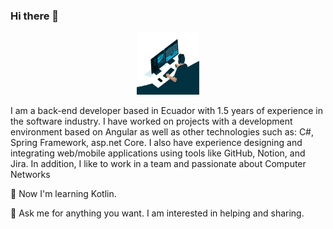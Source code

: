 ### Hi there 👋
<p align="center">
<img src="https://github.com/Alexis-VsCode/Alexis-VsCode/blob/main/code.gif?raw=true" width="100" height="100"  alt="banner that says Alexis Barrera- Software development enfineer">
 </p>
 
I am a back-end developer based in Ecuador with 1.5 years of experience in the software industry. I have worked on projects with a development environment based on Angular as well as other technologies such as: C#, Spring Framework, asp.net Core. I also have experience designing and integrating web/mobile applications using tools like GitHub, Notion, and Jira. In addition, I like to work in a team and passionate about Computer Networks

🌱 Now I'm learning Kotlin.

💬 Ask me for anything you want. I am interested in helping and sharing.
